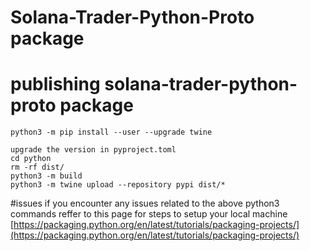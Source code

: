 
# Solana-Trader-Python-Proto package

# publishing solana-trader-python-proto package
    python3 -m pip install --user --upgrade twine

    upgrade the version in pyproject.toml
    cd python
    rm -rf dist/
    python3 -m build
    python3 -m twine upload --repository pypi dist/*

#issues
    if you encounter any issues related to the above python3 commands reffer to this page for steps to setup your local machine 
    [https://packaging.python.org/en/latest/tutorials/packaging-projects/](https://packaging.python.org/en/latest/tutorials/packaging-projects/)